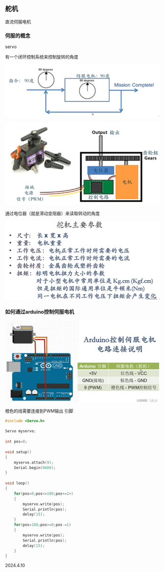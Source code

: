 ## 舵机

直流伺服电机

### 伺服的概念

servo

有一个闭环控制系统来控制旋转的角度

![](./../assets/21.png)

![](./../assets/22.png)

通过电位器（就是滑动变阻器）来读取转动的角度

![](./../assets/23.png)

### 如何通过arduino控制伺服电机

![](./../assets/24.png)

橙色的线需要连接到PWM输出 引脚

```c++
#include <Servo.h>

Servo myservo;

int pos=0;

void setup()
{
    myservo.attach(9);
    Serial.begin(9600);
}

void loop()
{
    for(pos=0;pos<=180;pos+=1>)
    {
        myservo.write(pos);
        Serial.println(pos);
        delay(15);
    }
    for(pos=180;pos>=0;pos-=1)
    {
        myservo.write(pos);
        Serial.println(pos);
        delay(15);
    }
}
```

2024.4.10